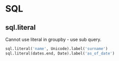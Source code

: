 # SQL

## sql.literal
Cannot use literal in groupby - use sub query.
```py
sql.literal('name', Unicode).label('surname')
sql.literal(dates.end, Date).label('as_of_date')
```
